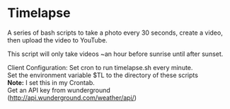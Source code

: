 # Timelapse

A series of bash scripts to take a photo every 30 seconds, create a video,
then upload the video to YouTube.  

This script will only take videos ~an hour before sunrise until after
sunset. 

Client Configuration:
Set cron to run timelapse.sh every minute.  
Set the environment variable $TL to the directory of these scripts  
  **Note:** I set this in my Crontab.  
Get an API key from wunderground (http://api.wunderground.com/weather/api/)  

